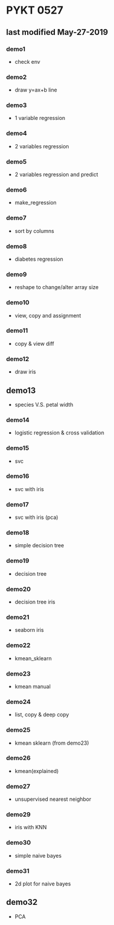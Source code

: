 # PYKT 0527
## last modified May-27-2019

### demo1
* check env

### demo2
* draw y=ax+b line

### demo3
* 1 variable regression

### demo4
* 2 variables regression

### demo5
* 2 variables regression and predict

### demo6
* make_regression

### demo7
* sort by columns

### demo8
* diabetes regression

### demo9
* reshape to change/alter array size

### demo10
* view, copy and assignment

### demo11
* copy & view diff

### demo12
* draw iris

## demo13
* species V.S. petal width

### demo14
* logistic regression & cross validation

### demo15
* svc

### demo16
* svc with iris

### demo17
* svc with iris (pca)

### demo18
* simple decision tree

### demo19
* decision tree

### demo20
* decision tree iris

### demo21
* seaborn iris

### demo22
* kmean_sklearn

### demo23
* kmean manual

### demo24
* list, copy & deep copy

### demo25
* kmean sklearn (from demo23)

### demo26
* kmean(explained)

### demo27
* unsupervised nearest neighbor

### demo29
* iris with KNN

### demo30
* simple naive bayes

### demo31
* 2d plot for naive bayes

## demo32
* PCA